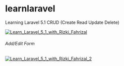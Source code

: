 # learnlaravel
Learning Laravel 5.1 CRUD (Create Read Update Delete)

<a href="https://ibb.co/fB14XH"><img src="https://preview.ibb.co/mU6Gex/Learn_Laravel_5_1_with_Rizki_Fahrizal.png" alt="Learn_Laravel_5_1_with_Rizki_Fahrizal" border="0"></a>

######  Add/Edit Form
<a href="https://ibb.co/jwg2mc"><img src="https://preview.ibb.co/hFNWex/Learn_Laravel_5_1_with_Rizki_Fahrizal_2.png" alt="Learn_Laravel_5_1_with_Rizki_Fahrizal_2" border="0"></a>
